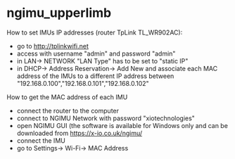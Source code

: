 # ngimu_upperlimb

How to set IMUs IP addresses (router TpLink TL_WR902AC):
* go to http://tplinkwifi.net 
* access with username "admin" and password "admin"
* in LAN-> NETWORK "LAN Type" has to be set to "static IP" 
* in DHCP-> Address Reservation-> Add New and associate each MAC address of the IMUs to a different IP address between "192.168.0.100","192.168.0.101","192.168.0.102"

How to get the MAC address of each IMU
* connect the router to the computer
* connect to NGIMU Network with password "xiotechnologies"
* open NGIMU GUI (the software is available for Windows only and can be downloaded from https://x-io.co.uk/ngimu/
* connect the IMU 
* go to Settings-> Wi-Fi-> MAC Address 